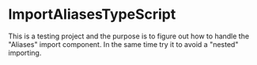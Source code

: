 # ImportAliasesTypeScript
This is a testing project and the purpose is to figure out how to handle the "Aliases" import component. In the same time try it to avoid a "nested" importing. 
